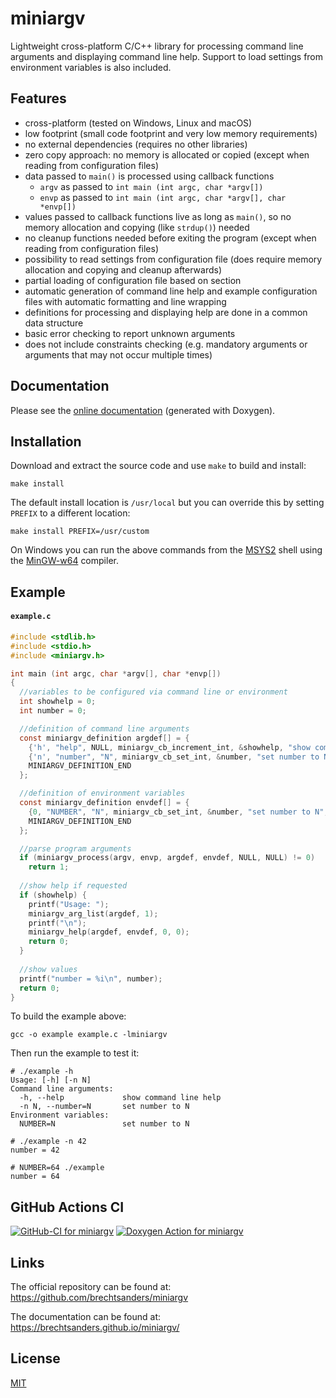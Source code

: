# miniargv

Lightweight cross-platform C/C++ library for processing command line arguments and displaying command line help. Support to load settings from environment variables is also included.

## Features
 * cross-platform (tested on Windows, Linux and macOS)
 * low footprint (small code footprint and very low memory requirements)
 * no external dependencies (requires no other libraries)
 * zero copy approach: no memory is allocated or copied (except when reading from configuration files)
 * data passed to `main()` is processed using callback functions
   * `argv` as passed to `int main (int argc, char *argv[])`
   * `envp` as passed to `int main (int argc, char *argv[], char *envp[])`
 * values passed to callback functions live as long as `main()`, so no memory allocation and copying (like `strdup()`) needed
 * no cleanup functions needed before exiting the program (except when reading from configuration files)
 * possibility to read settings from configuration file (does require memory allocation and copying and cleanup afterwards)
 * partial loading of configuration file based on section
 * automatic generation of command line help and example configuration files with automatic formatting and line wrapping
 * definitions for processing and displaying help are done in a common data structure
 * basic error checking to report unknown arguments
 * does not include constraints checking (e.g. mandatory arguments or arguments that may not occur multiple times)

## Documentation
Please see the [online documentation](https://brechtsanders.github.io/miniargv/miniargv_8h.html) (generated with Doxygen).

## Installation
Download and extract the source code and use `make` to build and install:
```shell
make install
```
The default install location is `/usr/local` but you can override this by setting `PREFIX` to a different location:
```shell
make install PREFIX=/usr/custom
```
On Windows you can run the above commands from the [MSYS2](https://msys2.org/) shell using the [MinGW-w64](https://www.mingw-w64.org/) compiler.

## Example
#### **`example.c`**
```C
#include <stdlib.h>
#include <stdio.h>
#include <miniargv.h>

int main (int argc, char *argv[], char *envp[])
{
  //variables to be configured via command line or environment
  int showhelp = 0;
  int number = 0;

  //definition of command line arguments
  const miniargv_definition argdef[] = {
    {'h', "help", NULL, miniargv_cb_increment_int, &showhelp, "show command line help", NULL},
    {'n', "number", "N", miniargv_cb_set_int, &number, "set number to N", NULL},
    MINIARGV_DEFINITION_END
  };

  //definition of environment variables
  const miniargv_definition envdef[] = {
    {0, "NUMBER", "N", miniargv_cb_set_int, &number, "set number to N", NULL},
    MINIARGV_DEFINITION_END
  };

  //parse program arguments
  if (miniargv_process(argv, envp, argdef, envdef, NULL, NULL) != 0)
    return 1;
 
  //show help if requested
  if (showhelp) {
    printf("Usage: ");
    miniargv_arg_list(argdef, 1);
    printf("\n");
    miniargv_help(argdef, envdef, 0, 0);
    return 0;
  }
 
  //show values
  printf("number = %i\n", number);
  return 0;
}
```
To build the example above:
```shell
gcc -o example example.c -lminiargv
```
Then run the example to test it:
```
# ./example -h
Usage: [-h] [-n N]
Command line arguments:
  -h, --help             show command line help
  -n N, --number=N       set number to N
Environment variables:
  NUMBER=N               set number to N

# ./example -n 42
number = 42

# NUMBER=64 ./example
number = 64
```

## GitHub Actions CI
[![GitHub-CI for miniargv](https://github.com/brechtsanders/miniargv/workflows/GitHub-CI%20for%20miniargv/badge.svg)](https://github.com/brechtsanders/miniargv/actions)
[![Doxygen Action for miniargv](https://github.com/brechtsanders/miniargv/actions/workflows/miniargv-doxygen.yml/badge.svg)](https://github.com/brechtsanders/miniargv/actions/workflows/miniargv-doxygen.yml)

## Links
The official repository can be found at: https://github.com/brechtsanders/miniargv

The documentation can be found at: https://brechtsanders.github.io/miniargv/

## License

[MIT](LICENSE)

